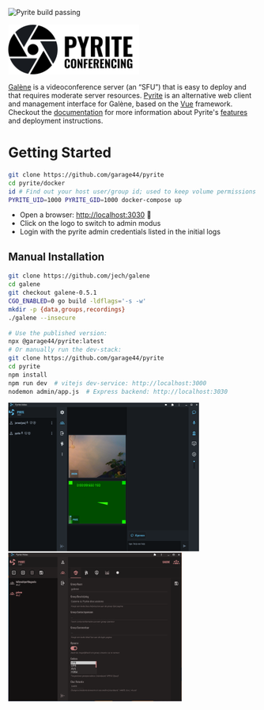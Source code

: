 ![Pyrite build passing](https://github.com/garage44/pyrite/actions/workflows/test.yml/badge.svg)
<br /><br />
<img height="100" src="./ui/public/logo-text.svg">
<br />

[Galène](https://galene.org/) is a videoconference server (an “SFU”) that is easy
to deploy and that requires moderate server resources. [Pyrite](https://pyrite.video)
is an alternative web client and management interface for Galène, based on the
[Vue](https://v3.vuejs.org/) framework. Checkout the [documentation](./docs/index.md)
for more information about Pyrite's [features](./docs/features.md) and deployment
instructions.

# Getting Started

```bash
git clone https://github.com/garage44/pyrite
cd pyrite/docker
id # Find out your host user/group id; used to keep volume permissions sane
PYRITE_UID=1000 PYRITE_GID=1000 docker-compose up
```

* Open a browser: <http://localhost:3030> :tada:
* Click on the logo to switch to admin modus
* Login with the pyrite admin credentials listed in the initial logs

## Manual Installation

```bash
git clone https://github.com/jech/galene
cd galene
git checkout galene-0.5.1
CGO_ENABLED=0 go build -ldflags='-s -w'
mkdir -p {data,groups,recordings}
./galene --insecure
```

```bash
# Use the published version:
npx @garage44/pyrite:latest
# Or manually run the dev-stack:
git clone https://github.com/garage44/pyrite
cd pyrite
npm install
npm run dev  # vitejs dev-service: http://localhost:3000
nodemon admin/app.js  # Express backend: http://localhost:3030
```

<p float="left">
    <img height="300" src="./docs/pyrite.png">
    <img height="300" src="./docs/pyrite-admin.png">
</p>
